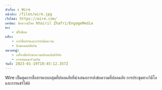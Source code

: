 ```yaml
---
หัวเรื่อง : Wire
หน้าปก: /files/wire.jpg
เว็บไซต์: https://wire.com/
เครดิต: ข้อความโดย Khairil Zhafri/EngageMedia
ธง:
   - ฟรีเมียม
แท็ก:
   - การสื่อสารและการส่งข้อความ
   - ข้ามแพลตฟอร์ม
หมวดหมู่:
   - เครื่องมือรักษาความปลอดภัยดิจิทัล
   - การสนทนาร่วมกัน
วันที่: 2023-01-19T10:45:12.357Z
---
```

Wire เป็นชุดการสื่อสารแบบกลุ่มที่ปลอดภัยที่นำเสนอการส่งข้อความที่ปลอดภัย การประชุมทางวิดีโอ และการแชร์ไฟล์